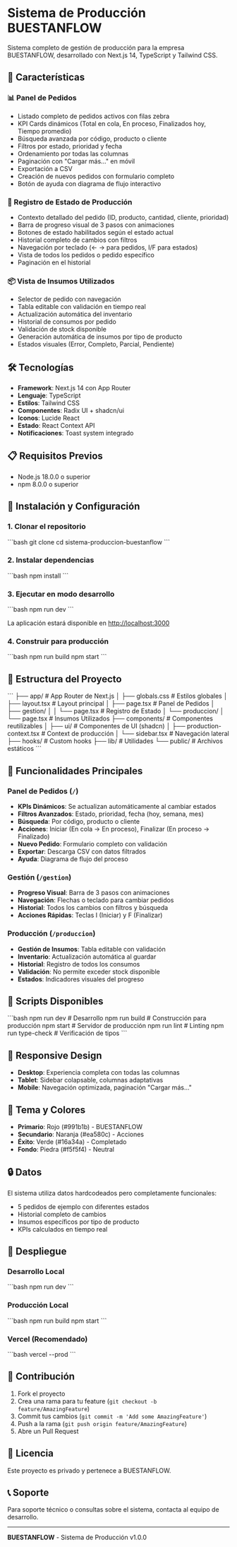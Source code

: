 # Sistema de Producción BUESTANFLOW

Sistema completo de gestión de producción para la empresa BUESTANFLOW, desarrollado con Next.js 14, TypeScript y Tailwind CSS.

## 🚀 Características

### 📊 Panel de Pedidos
- Listado completo de pedidos activos con filas zebra
- KPI Cards dinámicos (Total en cola, En proceso, Finalizados hoy, Tiempo promedio)
- Búsqueda avanzada por código, producto o cliente
- Filtros por estado, prioridad y fecha
- Ordenamiento por todas las columnas
- Paginación con "Cargar más..." en móvil
- Exportación a CSV
- Creación de nuevos pedidos con formulario completo
- Botón de ayuda con diagrama de flujo interactivo

### 🔄 Registro de Estado de Producción
- Contexto detallado del pedido (ID, producto, cantidad, cliente, prioridad)
- Barra de progreso visual de 3 pasos con animaciones
- Botones de estado habilitados según el estado actual
- Historial completo de cambios con filtros
- Navegación por teclado (← → para pedidos, I/F para estados)
- Vista de todos los pedidos o pedido específico
- Paginación en el historial

### 📦 Vista de Insumos Utilizados
- Selector de pedido con navegación
- Tabla editable con validación en tiempo real
- Actualización automática del inventario
- Historial de consumos por pedido
- Validación de stock disponible
- Generación automática de insumos por tipo de producto
- Estados visuales (Error, Completo, Parcial, Pendiente)

## 🛠️ Tecnologías

- **Framework**: Next.js 14 con App Router
- **Lenguaje**: TypeScript
- **Estilos**: Tailwind CSS
- **Componentes**: Radix UI + shadcn/ui
- **Iconos**: Lucide React
- **Estado**: React Context API
- **Notificaciones**: Toast system integrado

## 📋 Requisitos Previos

- Node.js 18.0.0 o superior
- npm 8.0.0 o superior

## 🚀 Instalación y Configuración

### 1. Clonar el repositorio
\`\`\`bash
git clone <url-del-repositorio>
cd sistema-produccion-buestanflow
\`\`\`

### 2. Instalar dependencias
\`\`\`bash
npm install
\`\`\`

### 3. Ejecutar en modo desarrollo
\`\`\`bash
npm run dev
\`\`\`

La aplicación estará disponible en [http://localhost:3000](http://localhost:3000)

### 4. Construir para producción
\`\`\`bash
npm run build
npm start
\`\`\`

## 📁 Estructura del Proyecto

\`\`\`
├── app/                          # App Router de Next.js
│   ├── globals.css              # Estilos globales
│   ├── layout.tsx               # Layout principal
│   ├── page.tsx                 # Panel de Pedidos
│   ├── gestion/
│   │   └── page.tsx            # Registro de Estado
│   └── produccion/
│       └── page.tsx            # Insumos Utilizados
├── components/                   # Componentes reutilizables
│   ├── ui/                      # Componentes de UI (shadcn)
│   ├── production-context.tsx   # Context de producción
│   └── sidebar.tsx              # Navegación lateral
├── hooks/                       # Custom hooks
├── lib/                         # Utilidades
└── public/                      # Archivos estáticos
\`\`\`

## 🎯 Funcionalidades Principales

### Panel de Pedidos (`/`)
- **KPIs Dinámicos**: Se actualizan automáticamente al cambiar estados
- **Filtros Avanzados**: Estado, prioridad, fecha (hoy, semana, mes)
- **Búsqueda**: Por código, producto o cliente
- **Acciones**: Iniciar (En cola → En proceso), Finalizar (En proceso → Finalizado)
- **Nuevo Pedido**: Formulario completo con validación
- **Exportar**: Descarga CSV con datos filtrados
- **Ayuda**: Diagrama de flujo del proceso

### Gestión (`/gestion`)
- **Progreso Visual**: Barra de 3 pasos con animaciones
- **Navegación**: Flechas o teclado para cambiar pedidos
- **Historial**: Todos los cambios con filtros y búsqueda
- **Acciones Rápidas**: Teclas I (Iniciar) y F (Finalizar)

### Producción (`/produccion`)
- **Gestión de Insumos**: Tabla editable con validación
- **Inventario**: Actualización automática al guardar
- **Historial**: Registro de todos los consumos
- **Validación**: No permite exceder stock disponible
- **Estados**: Indicadores visuales del progreso

## 🔧 Scripts Disponibles

\`\`\`bash
npm run dev          # Desarrollo
npm run build        # Construcción para producción
npm start            # Servidor de producción
npm run lint         # Linting
npm run type-check   # Verificación de tipos
\`\`\`

## 📱 Responsive Design

- **Desktop**: Experiencia completa con todas las columnas
- **Tablet**: Sidebar colapsable, columnas adaptativas
- **Mobile**: Navegación optimizada, paginación "Cargar más..."

## 🎨 Tema y Colores

- **Primario**: Rojo (#991b1b) - BUESTANFLOW
- **Secundario**: Naranja (#ea580c) - Acciones
- **Éxito**: Verde (#16a34a) - Completado
- **Fondo**: Piedra (#f5f5f4) - Neutral

## 🔒 Datos

El sistema utiliza datos hardcodeados pero completamente funcionales:
- 5 pedidos de ejemplo con diferentes estados
- Historial completo de cambios
- Insumos específicos por tipo de producto
- KPIs calculados en tiempo real

## 🚀 Despliegue

### Desarrollo Local
\`\`\`bash
npm run dev
\`\`\`

### Producción Local
\`\`\`bash
npm run build
npm start
\`\`\`

### Vercel (Recomendado)
\`\`\`bash
vercel --prod
\`\`\`

## 🤝 Contribución

1. Fork el proyecto
2. Crea una rama para tu feature (`git checkout -b feature/AmazingFeature`)
3. Commit tus cambios (`git commit -m 'Add some AmazingFeature'`)
4. Push a la rama (`git push origin feature/AmazingFeature`)
5. Abre un Pull Request

## 📄 Licencia

Este proyecto es privado y pertenece a BUESTANFLOW.

## 📞 Soporte

Para soporte técnico o consultas sobre el sistema, contacta al equipo de desarrollo.

---

**BUESTANFLOW** - Sistema de Producción v1.0.0
